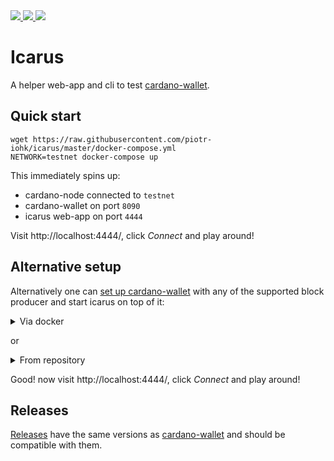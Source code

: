 
<a href="https://github.com/piotr-iohk/icarus/releases">
  <img src="https://img.shields.io/github/release/piotr-iohk/icarus.svg" />
</a>
<a href="https://github.com/piotr-iohk/icarus/actions?query=workflow%3A%22Linux+%7C+Windows+%7C+MacOS%22">
  <img src="https://github.com/piotr-iohk/icarus/workflows/Linux%20%7C%20Windows%20%7C%20MacOS/badge.svg" />
</a>
<a href="https://github.com/piotr-iohk/icarus/actions?query=workflow%3A%22Docker+Image+CI%22">
  <img src="https://github.com/piotr-iohk/icarus/workflows/Docker%20Image%20CI/badge.svg" />
</a>

# Icarus

A helper web-app and cli to test [cardano-wallet](https://github.com/input-output-hk/cardano-wallet).

## Quick start

```
wget https://raw.githubusercontent.com/piotr-iohk/icarus/master/docker-compose.yml
NETWORK=testnet docker-compose up
```

This immediately spins up:
 - cardano-node connected to `testnet`
 - cardano-wallet on port `8090`
 - icarus web-app on port `4444`

Visit http://localhost:4444/, click _Connect_ and play around!


## Alternative setup
Alternatively one can [set up cardano-wallet](https://github.com/input-output-hk/cardano-wallet/releases) with any of the supported block producer and start icarus on top of it:

<details>
    <summary>Via docker</summary>

```
docker pull piotrstachyra/icarus:latest
docker run --network=host piotrstachyra/icarus:latest
```

</details>

or

<details>
    <summary>From repository</summary>

1. [Have ruby](https://www.ruby-lang.org/en/documentation/installation/).
2.  :point_down:
```
git clone https://github.com/piotr-iohk/icarus.git
cd icarus
bundle install
ruby app.rb
```

</details>

Good! now visit http://localhost:4444/, click _Connect_ and play around!


## Releases

[Releases]([https://github.com/piotr-iohk/icarus/releases](https://github.com/piotr-iohk/icarus/releases)) have the same versions as [cardano-wallet](https://github.com/input-output-hk/cardano-wallet/releases) and should be compatible with them.
